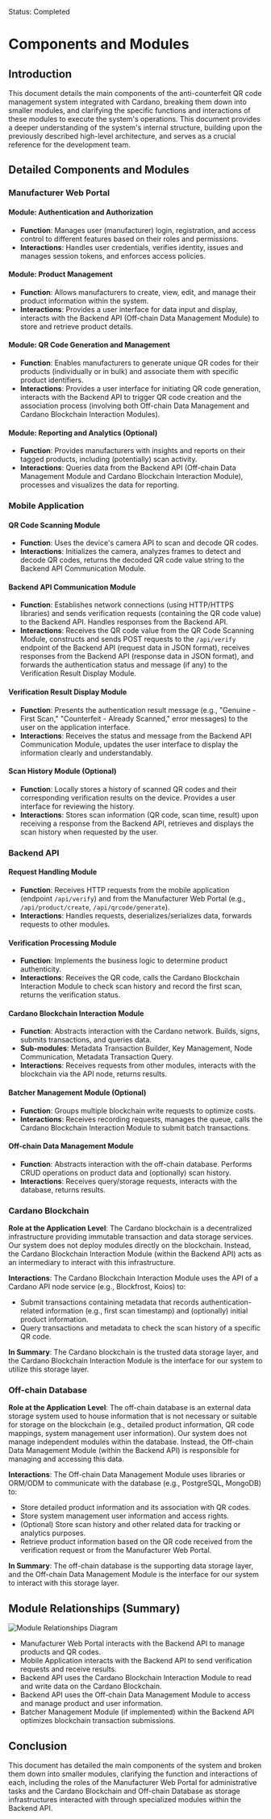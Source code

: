 Status: Completed

# Components and Modules

## Introduction

This document details the main components of the anti-counterfeit QR code management system integrated with Cardano, breaking them down into smaller modules, and clarifying the specific functions and interactions of these modules to execute the system's operations. This document provides a deeper understanding of the system's internal structure, building upon the previously described high-level architecture, and serves as a crucial reference for the development team.

## Detailed Components and Modules

### Manufacturer Web Portal

#### Module: Authentication and Authorization

* **Function**: Manages user (manufacturer) login, registration, and access control to different features based on their roles and permissions.
* **Interactions**: Handles user credentials, verifies identity, issues and manages session tokens, and enforces access policies.

#### Module: Product Management

* **Function**: Allows manufacturers to create, view, edit, and manage their product information within the system.
* **Interactions**: Provides a user interface for data input and display, interacts with the Backend API (Off-chain Data Management Module) to store and retrieve product details.

#### Module: QR Code Generation and Management

* **Function**: Enables manufacturers to generate unique QR codes for their products (individually or in bulk) and associate them with specific product identifiers.
* **Interactions**: Provides a user interface for initiating QR code generation, interacts with the Backend API to trigger QR code creation and the association process (involving both Off-chain Data Management and Cardano Blockchain Interaction Modules).

#### Module: Reporting and Analytics (Optional)

* **Function**: Provides manufacturers with insights and reports on their tagged products, including (potentially) scan activity.
* **Interactions**: Queries data from the Backend API (Off-chain Data Management Module and Cardano Blockchain Interaction Module), processes and visualizes the data for reporting.

### Mobile Application

#### QR Code Scanning Module

* **Function**: Uses the device's camera API to scan and decode QR codes.
* **Interactions**: Initializes the camera, analyzes frames to detect and decode QR codes, returns the decoded QR code value string to the Backend API Communication Module.

#### Backend API Communication Module

* **Function**: Establishes network connections (using HTTP/HTTPS libraries) and sends verification requests (containing the QR code value) to the Backend API. Handles responses from the Backend API.
* **Interactions**: Receives the QR code value from the QR Code Scanning Module, constructs and sends POST requests to the `/api/verify` endpoint of the Backend API (request data in JSON format), receives responses from the Backend API (response data in JSON format), and forwards the authentication status and message (if any) to the Verification Result Display Module.

#### Verification Result Display Module

* **Function**: Presents the authentication result message (e.g., "Genuine - First Scan," "Counterfeit - Already Scanned," error messages) to the user on the application interface.
* **Interactions**: Receives the status and message from the Backend API Communication Module, updates the user interface to display the information clearly and understandably.

#### Scan History Module (Optional)

* **Function**: Locally stores a history of scanned QR codes and their corresponding verification results on the device. Provides a user interface for reviewing the history.
* **Interactions**: Stores scan information (QR code, scan time, result) upon receiving a response from the Backend API, retrieves and displays the scan history when requested by the user.

### Backend API

#### Request Handling Module

* **Function**: Receives HTTP requests from the mobile application (endpoint `/api/verify`) and from the Manufacturer Web Portal (e.g., `/api/product/create`, `/api/qrcode/generate`).
* **Interactions**: Handles requests, deserializes/serializes data, forwards requests to other modules.

#### Verification Processing Module

* **Function**: Implements the business logic to determine product authenticity.
* **Interactions**: Receives the QR code, calls the Cardano Blockchain Interaction Module to check scan history and record the first scan, returns the verification status.

#### Cardano Blockchain Interaction Module

* **Function**: Abstracts interaction with the Cardano network. Builds, signs, submits transactions, and queries data.
* **Sub-modules**: Metadata Transaction Builder, Key Management, Node Communication, Metadata Transaction Query.
* **Interactions**: Receives requests from other modules, interacts with the blockchain via the API node, returns results.

#### Batcher Management Module (Optional)

* **Function**: Groups multiple blockchain write requests to optimize costs.
* **Interactions**: Receives recording requests, manages the queue, calls the Cardano Blockchain Interaction Module to submit batch transactions.

#### Off-chain Data Management Module

* **Function**: Abstracts interaction with the off-chain database. Performs CRUD operations on product data and (optionally) scan history.
* **Interactions**: Receives query/storage requests, interacts with the database, returns results.

### Cardano Blockchain

**Role at the Application Level**: The Cardano blockchain is a decentralized infrastructure providing immutable transaction and data storage services. Our system does not deploy modules directly on the blockchain. Instead, the Cardano Blockchain Interaction Module (within the Backend API) acts as an intermediary to interact with this infrastructure.

**Interactions**: The Cardano Blockchain Interaction Module uses the API of a Cardano API node service (e.g., Blockfrost, Koios) to:
* Submit transactions containing metadata that records authentication-related information (e.g., first scan timestamp) and (optionally) initial product information.
* Query transactions and metadata to check the scan history of a specific QR code.

**In Summary**: The Cardano blockchain is the trusted data storage layer, and the Cardano Blockchain Interaction Module is the interface for our system to utilize this storage layer.

### Off-chain Database

**Role at the Application Level**: The off-chain database is an external data storage system used to house information that is not necessary or suitable for storage on the blockchain (e.g., detailed product information, QR code mappings, system management user information). Our system does not manage independent modules within the database. Instead, the Off-chain Data Management Module (within the Backend API) is responsible for managing and accessing this data.

**Interactions**: The Off-chain Data Management Module uses libraries or ORM/ODM to communicate with the database (e.g., PostgreSQL, MongoDB) to:
* Store detailed product information and its association with QR codes.
* Store system management user information and access rights.
* (Optional) Store scan history and other related data for tracking or analytics purposes.
* Retrieve product information based on the QR code received from the verification request or from the Manufacturer Web Portal.

**In Summary**: The off-chain database is the supporting data storage layer, and the Off-chain Data Management Module is the interface for our system to interact with this storage layer.

## Module Relationships (Summary)

![Module Relationships Diagram](./assets/component-and-module.jpg)

* Manufacturer Web Portal interacts with the Backend API to manage products and QR codes.
* Mobile Application interacts with the Backend API to send verification requests and receive results.
* Backend API uses the Cardano Blockchain Interaction Module to read and write data on the Cardano Blockchain.
* Backend API uses the Off-chain Data Management Module to access and manage product and user information.
* Batcher Management Module (if implemented) within the Backend API optimizes blockchain transaction submissions.

## Conclusion

This document has detailed the main components of the system and broken them down into smaller modules, clarifying the function and interactions of each, including the roles of the Manufacturer Web Portal for administrative tasks and the Cardano Blockchain and Off-chain Database as storage infrastructures interacted with through specialized modules within the Backend API.